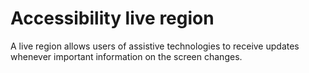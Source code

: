 # Accessibility live region

A live region allows users of assistive technologies to receive updates whenever important information on the screen changes.
